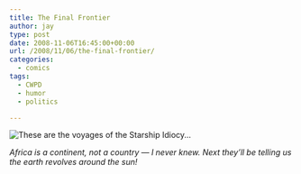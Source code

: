 ```yaml
---
title: The Final Frontier
author: jay
type: post
date: 2008-11-06T16:45:00+00:00
url: /2008/11/06/the-final-frontier/
categories:
  - comics
tags:
  - CWPD
  - humor
  - politics

---
```

![These are the voyages of the Starship Idiocy...][1]

_Africa is a continent, not a country — I never knew. Next they’ll be telling us the earth revolves around the sun!_

 [1]: https://files.rambleon.org/images/2008/11/finalfrontier.jpg